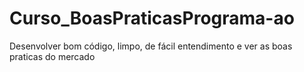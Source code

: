 # Curso_BoasPraticasPrograma-ao
Desenvolver bom código, limpo, de fácil entendimento e ver as boas praticas do mercado

